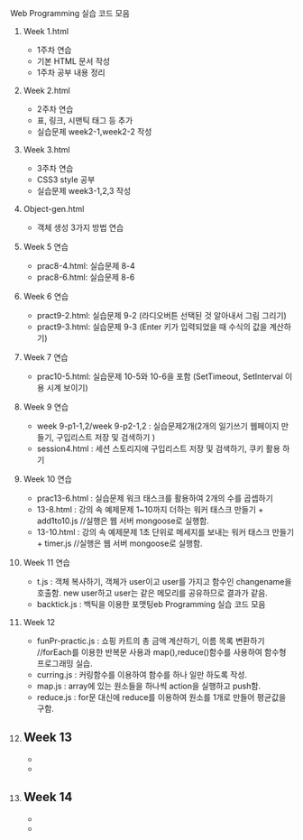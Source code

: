 Web Programming 실습 코드 모음
1. Week 1.html
   - 1주차 연습
   - 기본 HTML 문서 작성
   - 1주차 공부 내용 정리
2. Week 2.html
   - 2주차 연습
   - 표, 링크, 시맨틱 태그 등 추가
   - 실습문제 week2-1,week2-2 작성
3. Week 3.html
   - 3주차 연습
   - CSS3 style 공부
   - 실습문제 week3-1,2,3 작성

4. Object-gen.html
   - 객체 생성 3가지 방법 연습

5. Week 5 연습
   - prac8-4.html: 실습문제 8-4
   - prac8-6.html: 실습문제 8-6

6. Week 6 연습
   - pract9-2.html: 실습문제 9-2 (라디오버튼 선택된 것 알아내서 그림 그리기)
   - pract9-3.html: 실습문제 9-3 (Enter 키가 입력되었을 때 수식의 값을 계산하기)
 
7. Week 7 연습
    - prac10-5.html: 실습문제 10-5와 10-6을 포함 (SetTimeout, SetInterval 이용 시계 보이기)
      
8. Week 9 연습
    - week 9-p1-1,2/week 9-p2-1,2 : 실습문제2개(2개의 일기쓰기 웹페이지 만들기, 구입리스트 저장 및 검색하기 )
    - session4.html : 세션 스토리지에 구입리스트 저장 및 검색하기, 쿠키 활용 하기
   
9. Week 10 연습
    - prac13-6.html : 실습문제 워크 태스크를 활용하여 2개의 수를 곱셉하기
    - 13-8.html : 강의 속 예제문제 1~10까지 더하는 워커 태스크 만들기 + add1to10.js //실행은 웹 서버 mongoose로 실행함.
    - 13-10.html : 강의 속 예제문제 1초 단위로 메세지를 보내는 워커 태스크 만들기 + timer.js //실행은 웹 서버 mongoose로 실행함.
   
10. Week 11 연습
     - t.js : 객체 복사하기, 객체가 user이고 user를 가지고 함수인 changename을 호출함. new user하고 user는 같은 메모리를 공유하므로 결과가 같음.
     - backtick.js : 백틱을 이용한 포맷팅eb Programming 실습 코드 모음

11. Week 12
     - funPr-practic.js : 쇼핑 카트의 총 금액 계산하기, 이름 목록 변환하기 //forEach를 이용한 반복문 사용과 map(),reduce()함수를 사용하여 함수형 프로그래밍 실습.
     - curring.js : 커링함수를 이용하여 함수를 하나 일만 하도록 작성.
     - map.js : array에 있는 원소들을 하나씩 action을 실행하고 push함.
     - reduce.js : for문 대신에 reduce를 이용하여 원소를 1개로 만들어 평균값을 구함.
    
12. Week 13
     -  
     -
     -

13. Week 14
     -
     -
     -   
